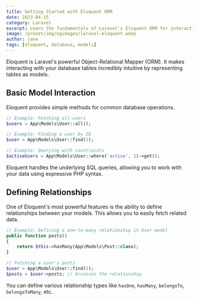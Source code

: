 ```yaml
---
title: Getting Started with Eloquent ORM
date: 2023-04-15
category: Laravel
excerpt: Learn the fundamentals of Laravel's Eloquent ORM for interacting with your database.
image: /prezet/img/ogimages/laravel-eloquent.webp
author: jane
tags: [eloquent, database, models]
---
```


Eloquent is Laravel's powerful Object-Relational Mapper (ORM). It makes interacting with your database tables incredibly intuitive by representing tables as models.

## Basic Model Interaction

Eloquent provides simple methods for common database operations.

```php
// Example: Fetching all users
$users = App\Models\User::all();

// Example: Finding a user by ID
$user = App\Models\User::find(1);

// Example: Querying with constraints
$activeUsers = App\Models\User::where('active', 1)->get();
```

Eloquent handles the underlying SQL queries, allowing you to work with your data using expressive PHP syntax.

## Defining Relationships

One of Eloquent's most powerful features is the ability to define relationships between your models. This allows you to easily fetch related data.

```php
// Example: Defining a one-to-many relationship in User model
public function posts()
{
    return $this->hasMany(App\Models\Post::class);
}

// Fetching a user's posts
$user = App\Models\User::find(1);
$posts = $user->posts; // Accesses the relationship
```

You can define various relationship types like `hasOne`, `hasMany`, `belongsTo`, `belongsToMany`, etc. 
